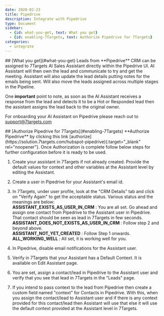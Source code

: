 ```yaml
---
date: 2020-02-23
title: Pipedrive  
description: Integrate with Pipedrive 
type: Document
sidebar:
  - {id: what-you-get, text: What you get}
  - {id: enabling-7Targets, text: Authorize Pipedrive for 7Targets}
categories:
  - integrate
---
```


<a name="what-you-get"/>
## [What you get](#what-you-get)
Leads from **Pipedrive** CRM can be assigned to 7Targets AI Sales Assistant directly within the Pipedrive UI. AI Assistant will then own the lead and communicate to try and get the meeting. Assistant will also update the lead details putting notes for the emails being sent. Will also move the leads assigned across multiple stages in the Pipeline.

One **important** point to note, as soon as the AI Assistant receives a response from the lead and detects it to be a Hot or Responded lead then the assistant assigns the lead back to the original owner.

For onboarding your AI Assistant on Pipedrive please reach out to support@7targets.com

<a name="Enabling 7Targets from Pipedrive Marketplace"/>
## [Authorize Pipedrive for 7Targets](#enabling-7Targets)
**Authorize Pipedrive** by clicking this link [authorize](https://solution.7targets.com/hubspot-pipedrive){:target="_blank" rel="noopener"}. Once Authorization is complete follow below steps for further configuration before it is ready to be used. 

1. Create your assistant in 7Targets if not already created. Provide the default values for context and other variables at the Assistant level by editing the Assistant.  

2. Create a user in Pipedrive for your Assistant's email id.  

3. In 7Targets, under user profile, look at the "CRM Details" tab and click on "Verify Again" to get the acceptable status. Various status and the meanings are below:   
**ASSISTANT_EXISTS_AS_USER_IN_CRM** : You are all set. Go ahead and assign one contact from Pipedrive to the Assistant user in Pipedrive. That contact should be seen as lead in 7Targets in few seconds.  
**ASSISTANT_DOES_NOT_EXISTS_AS_USER_IN_CRM** : Follow step 2 and beyond above.  
**ASSISTANT_NOT_YET_CREATED** : Follow Step 1 onwards.  
**ALL_WORKING_WELL** : All set, it is working well for you.  

4. In Pipedrive, disable email notifications for the Assistant user.  

5. Verify in 7Targets that your Assistant has a Default Context. It is available on Edit Assistant page.

6. You are set, assign a contact/lead in Pipedrive to the Assistant user and verify that you see that lead in 7Targets in the "Leads" page. 

7.  If you intend to pass context to the lead from Pipedrive then create a custom field named "context" for Contacts in Pipedrive. With this, when you assign the contact/lead to Assistant user and if there is any context provided for this contact/lead then Assistant will use that else it will use the default context provided at the Assistant level in 7Targets. 